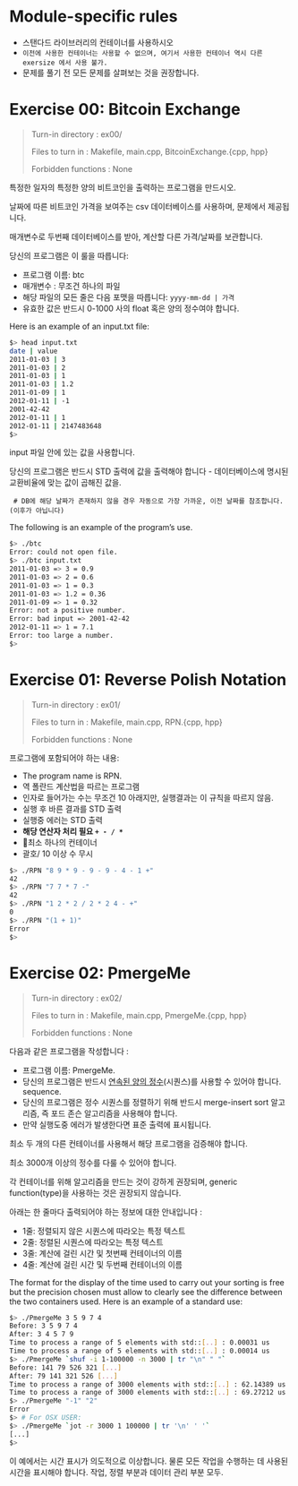 # Module-specific rules
- 스탠다드 라이브러리의 컨테이너를 사용하시오
- `이전에 사용한 컨테이너는 사용할 수 없으며, 여기서 사용한 컨테이너 역시 다른 exersize 에서 사용 불가.`
- 문제를 풀기 전 모든 문제를 살펴보는 것을 권장합니다.


# Exercise 00: Bitcoin Exchange
 > Turn-in directory : ex00/ 
 >
 > Files to turn in : Makefile, main.cpp, 
 > BitcoinExchange.{cpp, hpp}
 >
 > Forbidden functions : None

특정한 일자의 특정한 양의 비트코인을 출력하는 프로그램을 만드시오.

날짜에 따른 비트코인 가격을 보여주는 csv 데이터베이스를 사용하며, 문제에서 제공됩니다.

매개변수로 두번째 데이터베이스를 받아, 계산할 다른 가격/날짜를 보관합니다.

당신의 프로그램은 이 룰을 따릅니다:
- 프로그램 이름: btc
- 매개변수 : 무조건 하나의 파일 
- 해당 파일의 모든 줄은 다음 포맷을 따릅니다: `yyyy-mm-dd | 가격`
- 유효한 값은 반드시  0-1000 사의 float 혹은 양의 정수여야 합니다.

Here is an example of an input.txt file:
```sh
$> head input.txt
date | value
2011-01-03 | 3
2011-01-03 | 2
2011-01-03 | 1
2011-01-03 | 1.2
2011-01-09 | 1
2012-01-11 | -1
2001-42-42
2012-01-11 | 1
2012-01-11 | 2147483648
$>
```

input 파일 안에 있는 값을 사용합니다.

당신의 프로그램은 반드시 STD 출력에 값을 출력해야 합니다 - 데이터베이스에 명시된 교환비율에 맞는 값이 곱해진 값을.


`  # DB에 해당 날짜가 존재하지 않을 경우 자동으로 가장 가까운, 이전 날짜를 참조합니다. (이후가 아닙니다) `

The following is an example of the program’s use.
```sh
$> ./btc
Error: could not open file.
$> ./btc input.txt
2011-01-03 => 3 = 0.9
2011-01-03 => 2 = 0.6
2011-01-03 => 1 = 0.3
2011-01-03 => 1.2 = 0.36
2011-01-09 => 1 = 0.32
Error: not a positive number.
Error: bad input => 2001-42-42
2012-01-11 => 1 = 7.1
Error: too large a number.
$>
```



# Exercise 01: Reverse Polish Notation

> Turn-in directory : ex01/
> 
> Files to turn in : Makefile, main.cpp, RPN.{cpp, hpp}
> 
> Forbidden functions : None

프로그램에 포함되어야 하는 내용:
- The program name is RPN.
- 역 폴란드 계산법을 따르는 프로그램
- 인자로 들어가는 수는 무조건 10 아래지만, 실행결과는 이 규칙을 따르지 않음.
- 실행 후 바른 결과를 STD 출력
- 실행중 에러는 STD 출력
- **해당 연산자 처리 필요 `+ - / *`**
- 최소 하나의 컨테이너
- 괄호/ 10 이상 수 무시
  

```sh
$> ./RPN "8 9 * 9 - 9 - 9 - 4 - 1 +"
42
$> ./RPN "7 7 * 7 -"
42
$> ./RPN "1 2 * 2 / 2 * 2 4 - +"
0
$> ./RPN "(1 + 1)"
Error
$>
```


# Exercise 02: PmergeMe

> Turn-in directory : ex02/
> 
> Files to turn in : Makefile, main.cpp, PmergeMe.{cpp, hpp}
> 
> Forbidden functions : None
> 

다음과 같은 프로그램을 작성합니다 : 
- 프로그램 이름: PmergeMe.
- 당신의 프로그램은 반드시 <u>연속된 양의 정수</u>(시퀀스)를 사용할 수 있어야 합니다.
sequence.
- 당신의 프로그램은 정수 시퀀스를 정렬하기 위해 반드시 merge-insert sort 알고리즘, 즉 포드 존슨 알고리즘을 사용해야 합니다.
- 만약 실행도중 에러가 발생한다면 표준 출력에 표시됩니다.

최소 두 개의 다른 컨테이너를 사용해서 해당 프로그램을 검증해야 합니다.

최소 3000개 이상의 정수를 다룰 수 있어야 합니다.

각 컨테이너를 위해 알고리즘을 만드는 것이 강하게 권장되며, generic function(type)을 사용하는 것은 권장되지 않습니다. 

아래는 한 줄마다 출력되어야 하는 정보에 대한 안내입니다 :
- 1줄: 정렬되지 않은 시퀀스에 따라오는 특정 텍스트
- 2줄: 정렬된 시퀀스에 따라오는 특정 텍스트 
- 3줄: 계산에 걸린 시간 및 첫번째 컨테이너의 이름
- 4줄: 계산에 걸린 시간 및 두번째 컨테이너의 이름

The format for the display of the time used to carry out your sorting
is free but the precision chosen must allow to clearly see the
difference between the two containers used.
Here is an example of a standard use:
```sh
$> ./PmergeMe 3 5 9 7 4
Before: 3 5 9 7 4
After: 3 4 5 7 9
Time to process a range of 5 elements with std::[..] : 0.00031 us
Time to process a range of 5 elements with std::[..] : 0.00014 us
$> ./PmergeMe `shuf -i 1-100000 -n 3000 | tr "\n" " "`
Before: 141 79 526 321 [...]
After: 79 141 321 526 [...]
Time to process a range of 3000 elements with std::[..] : 62.14389 us
Time to process a range of 3000 elements with std::[..] : 69.27212 us
$> ./PmergeMe "-1" "2"
Error
$> # For OSX USER:
$> ./PmergeMe `jot -r 3000 1 100000 | tr '\n' ' '`
[...]
$>
```


이 예에서는 시간 표시가 의도적으로 이상합니다.
물론 모든 작업을 수행하는 데 사용된 시간을 표시해야 합니다.
작업, 정렬 부분과 데이터 관리 부분 모두.